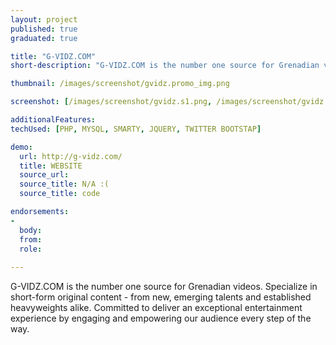 ```yaml
---
layout: project
published: true
graduated: true

title: "G-VIDZ.COM"
short-description: "G-VIDZ.COM is the number one source for Grenadian videos."

thumbnail: /images/screenshot/gvidz.promo_img.png

screenshot: [/images/screenshot/gvidz.s1.png, /images/screenshot/gvidz.s2.png, /images/screenshot/gvidz.s3.png]

additionalFeatures: 
techUsed: [PHP, MYSQL, SMARTY, JQUERY, TWITTER BOOTSTAP]

demo:
  url: http://g-vidz.com/
  title: WEBSITE
  source_url: 
  source_title: N/A :( 
  source_title: code

endorsements:
-
  body:
  from: 
  role:   
 
---
```

G-VIDZ.COM is the number one source for Grenadian videos. Specialize in short-form original content - from new, emerging talents and established heavyweights alike. Committed to deliver an exceptional entertainment experience by engaging and empowering our audience every step of the way.